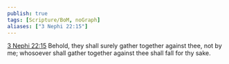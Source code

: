 ```yaml
---
publish: true
tags: [Scripture/BoM, noGraph]
aliases: ["3 Nephi 22:15"]
---
```

[3 Nephi 22:15](https://churchofjesuschrist.org/study/scriptures/bofm/3-ne/22?lang=eng&id=p15#p15) Behold, they shall surely gather together against thee, not by me; whosoever shall gather together against thee shall fall for thy sake.
